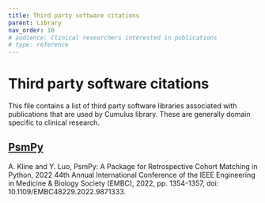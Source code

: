```yaml
---
title: Third party software citations
parent: Library
nav_order: 10
# audience: Clinical researchers interested in publications
# type: reference
---
```


# Third party software citations

This file contains a list of third party software libraries associated with
publications that are used by Cumulus library.  These are generally domain 
specific to clinical research.

## [PsmPy](https://github.com/adriennekline/psmpy)

A. Kline and Y. Luo, PsmPy: A Package for Retrospective Cohort Matching in Python, 2022 44th Annual International Conference of the IEEE Engineering in Medicine & Biology Society (EMBC), 2022, pp. 1354-1357, doi: 10.1109/EMBC48229.2022.9871333.
